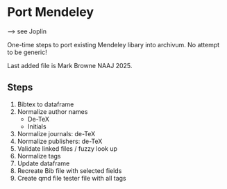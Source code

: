 # Port Mendeley

--> see Joplin

One-time steps to port existing Mendeley libary into archivum. No attempt to be generic!

Last added file is Mark Browne NAAJ 2025.

## Steps

1. Bibtex to dataframe
2. Normalize author names
    * De-TeX
    * Initials
3. Normalize journals: de-TeX
4. Normalize publishers: de-TeX
5. Validate linked files / fuzzy look up
6. Normalize tags
6. Update dataframe
7. Recreate Bib file with selected fields
8. Create qmd file tester file with all tags
